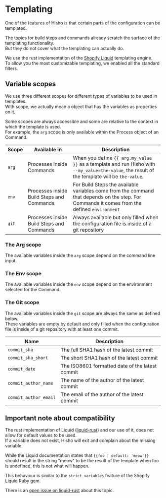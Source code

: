 # Templating

One of the features of Hisho is that certain parts of the configuration can be templated.

The topics for build steps and commands already scratch the surface of the templating functionality.  
But they do not cover what the templating can actually do.

We use the rust implementation of the [Shopify Liquid](https://shopify.github.io/liquid/) templating engine.  
To allow you the most customizable templating, we enabled all the standard filters.

## Variable scopes

We use three different scopes for different types of variables to be used in templates.  
With scope, we actually mean a object that has the variables as properties on it.

Some scopes are always accessible and some are relative to the context in which the template is used.  
For example, the `arg` scope is only available within the Process object of an Command.

| Scope | Available in                              | Description                                                                                                                                   |
|-------|-------------------------------------------|-----------------------------------------------------------------------------------------------------------------------------------------------|
| `arg` | Processes inside Commands                 | When you define `{{ arg.my_value }}` as a template and run Hisho with `--my_value=the-value`, the result of the template will be `the-value`. |
| `env` | Processes inside Build Steps and Commands | For Build Steps the available variables come from the command that depends on the step. For Commands it comes from the defined `environment`  |
| `git` | Processes inside Build Steps and Commands | Always available but only filled when the configuration file is inside of a git repository                                                    |

### The Arg scope

The available variables inside the `arg` scope depend on the command line input.

### The Env scope

The available variables inside the `env` scope depend on the environment selected for the Command.

### The Git scope

The available variables inside the `git` scope are always the same as defined below.  
These variables are empty by default and only filled when the configuration file is inside of a git repository with at least one commit.

| Name | Description                                       |
|------|---------------------------------------------------|
| `commit_sha` | The full SHA1 hash of the latest commit      |
| `commit_sha_short` | The short SHA1 hash of the latest commit     |
| `commit_date` | The ISO8601 formatted date of the latest commit |
| `commit_author_name` | The name of the author of the latest commit  |
| `commit_author_email` | The email of the author of the latest commit |

## Important note about compatibility

The rust implementation of Liquid ([liquid-rust](https://github.com/cobalt-org/liquid-rust)) and our use of it, does not allow for default values to be used.  
If a variable does not exist, Hisho will exit and complain about the missing variable.

While the Liquid documentation states that `{{foo | default: 'meow'}}` should result in the string "meow" to be the result of the template when foo is undefined, this is not what will happen.

This behaviour is similar to the `strict_variables` feature of the Shopify Liquid Ruby gem.

There is an [open issue on liquid-rust](https://github.com/cobalt-org/liquid-rust/issues/477) about this topic.

